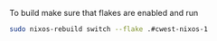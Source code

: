 
To build make sure that flakes are enabled and run
```sh
sudo nixos-rebuild switch --flake .#cwest-nixos-1
```

